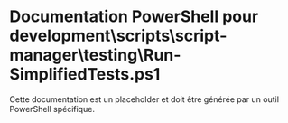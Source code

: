 # Documentation PowerShell pour development\scripts\script-manager\testing\Run-SimplifiedTests.ps1

Cette documentation est un placeholder et doit être générée par un outil PowerShell spécifique.
